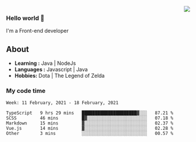 <img align='right' src="https://github-readme-stats.vercel.app/api?username=jumodada&show_icons=true&theme=vue">

### Hello world 👋

I'm a Front-end developer 
    
## About
-  **Learning :** Java | NodeJs
-  **Languages :** Javascript | Java
-  **Hobbies:** Dota | The Legend of Zelda

### My code time

<!--START_SECTION:waka-->
```text
Week: 11 February, 2021 - 18 February, 2021

TypeScript   9 hrs 29 mins   █████████████████████▓░░░   87.21 % 
SCSS         46 mins         █▓░░░░░░░░░░░░░░░░░░░░░░░   07.18 % 
Markdown     15 mins         ▓░░░░░░░░░░░░░░░░░░░░░░░░   02.37 % 
Vue.js       14 mins         ▓░░░░░░░░░░░░░░░░░░░░░░░░   02.28 % 
Other        3 mins          ░░░░░░░░░░░░░░░░░░░░░░░░░   00.57 % 
```
<!--END_SECTION:waka-->
